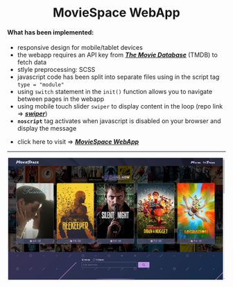<h1 align="center">MovieSpace WebApp</h1>

#### What has been implemented:

- responsive design for mobile/tablet devices
- the webapp requires an API key from [_**The Movie Database**_](https://themoviedb.org/) (TMDB) to fetch data
- stlyle preprocessing: SCSS
- javascript code has been split into separate files using in the script tag `type = "module"`
- using `switch` statement in the `init()` function allows you to navigate between pages in the webapp
- using mobile touch slider `swiper` to display content in the loop (repo link => [_**swiper**_](https://github.com/nolimits4web/swiper))
- **`noscript`** tag activates when javascript is disabled on your browser and display the message
<!-- - switch dark/light theme cklicking button with animation -->
- click here to visit => [_**MovieSpace WebApp**_](https://movietvspace.netlify.app/)

---

<div align="center">
    <p style="width: 500px;">
        <a href="https://movietvspace.netlify.app/" target="_blank" >
            <img src ="./images/baner/movie-baner.png" alt="MovieSpace WebApp" width="600">
        </a>
    </p>
</div>
